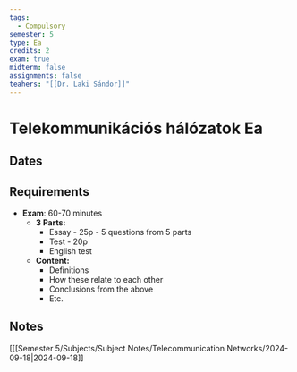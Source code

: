 ```yaml
---
tags:
  - Compulsory
semester: 5
type: Ea
credits: 2
exam: true
midterm: false
assignments: false
teahers: "[[Dr. Laki Sándor]]"
---
```

# Telekommunikációs hálózatok Ea
## Dates
## Requirements
- **Exam**: 60-70 minutes
	- **3 Parts:**
		- Essay - 25p - 5 questions from 5 parts
		- Test - 20p
		- English test
	- **Content:**
		- Definitions
		- How these relate to each other
		- Conclusions from the above
		- Etc.
## Notes
[[[Semester 5/Subjects/Subject Notes/Telecommunication Networks/2024-09-18|2024-09-18]]
